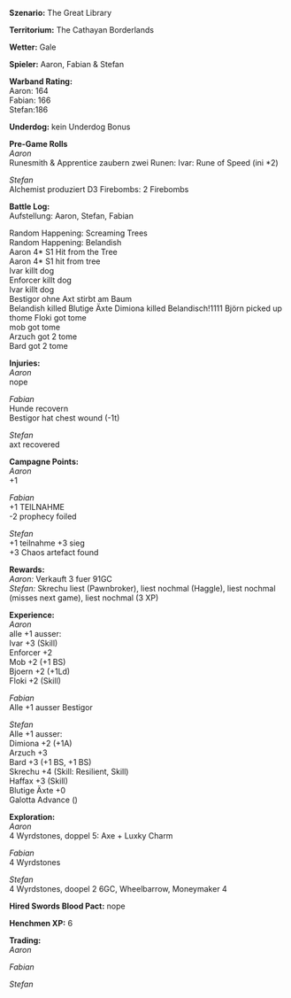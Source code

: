 **Szenario:** The Great Library

**Territorium:** The Cathayan Borderlands

**Wetter:** Gale

**Spieler:** Aaron, Fabian & Stefan

**Warband Rating:**  
Aaron: 164  
Fabian: 166  
Stefan:186   

**Underdog:** kein Underdog Bonus   

**Pre-Game Rolls**  
*Aaron*  
Runesmith & Apprentice zaubern zwei Runen:
Ivar: Rune of Speed (ini *2)

*Stefan*  
Alchemist produziert D3 Firebombs:
2 Firebombs

**Battle Log:**  
Aufstellung: Aaron, Stefan, Fabian

Random Happening: Screaming Trees  
Random Happening: Belandish  
Aaron 4* S1 Hit from the Tree  
Aaron 4* S1 hit from tree  
Ivar killt dog  
Enforcer killt dog  
Ivar killt dog  
Bestigor ohne Axt stirbt am Baum  
Belandish killed Blutige Äxte
Dimiona killed Belandisch!1111
Björn picked up thome
Floki got tome  
mob got tome  
Arzuch got 2 tome  
Bard got 2 tome  


**Injuries:**  
*Aaron*  
nope  

*Fabian*  
Hunde recovern  
Bestigor hat chest wound (-1t)  

*Stefan*  
axt recovered  

**Campagne Points:**  
*Aaron*  
+1  

*Fabian*  
+1  TEILNAHME  
-2 prophecy foiled  

*Stefan*  
+1 teilnahme
+3 sieg  
+3 Chaos artefact found  

**Rewards:**  
*Aaron:* Verkauft 3 fuer 91GC  
*Stefan:* Skrechu liest (Pawnbroker), liest nochmal (Haggle), liest nochmal (misses next game), liest nochmal (3 XP)  


**Experience:**  
*Aaron*  
alle +1 ausser:  
Ivar +3 (Skill)  
Enforcer +2  
Mob +2 (+1 BS)  
Bjoern +2 (+1Ld)   
Floki +2 (Skill)   

*Fabian*  
Alle +1 ausser Bestigor  

*Stefan*  
Alle +1 ausser:  
Dimiona +2 (+1A)  
Arzuch +3  
Bard +3 (+1 BS, +1 BS)  
Skrechu +4 (Skill: Resilient, Skill)  
Haffax +3 (Skill)  
Blutige Äxte +0  
Galotta Advance ()  

**Exploration:**  
*Aaron*  
4 Wyrdstones, doppel 5: Axe + Luxky Charm  

*Fabian*  
4 Wyrdstones  

*Stefan*  
4 Wyrdstones, doopel 2 6GC, Wheelbarrow, Moneymaker 4  

**Hired Swords Blood Pact:**
nope  

**Henchmen XP:**
6  

**Trading:**  
*Aaron*  

*Fabian*  

*Stefan*   

